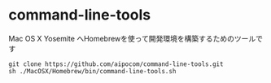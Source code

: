 command-line-tools
==================

Mac OS X Yosemite へHomebrewを使って開発環境を構築するためのツールです

```
git clone https://github.com/aipocom/command-line-tools.git
sh ./MacOSX/Homebrew/bin/command-line-tools.sh
```
